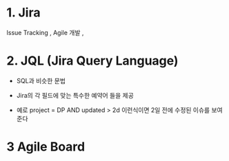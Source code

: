 # 1. Jira

Issue Tracking , Agile 개발 , 

# 2. JQL (Jira Query Language)

- SQL과 비슷한 문법

- Jira의 각 필드에 맞는 특수한 예약어 들을 제공

- 예로  project = DP AND updated > 2d 이런식이면 2일 전에 수정된 이슈를 보여준다

# 3 Agile Board

